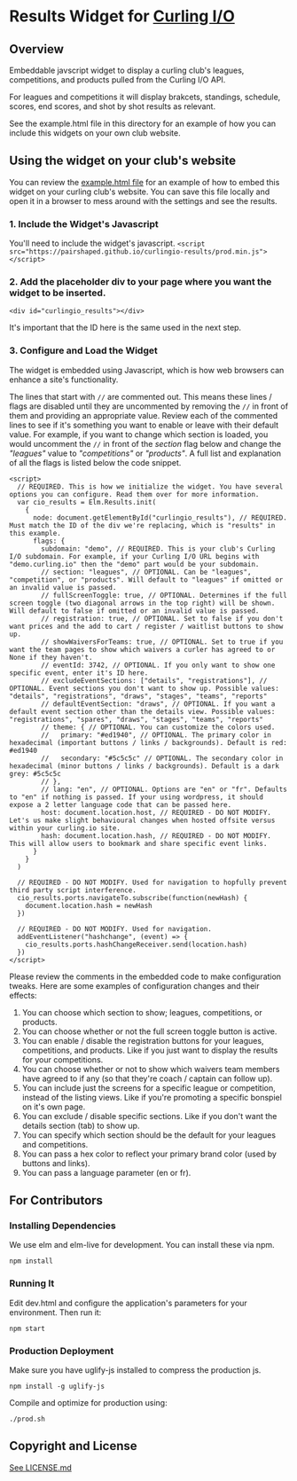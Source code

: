 # Results Widget for [Curling I/O](https://curling.io)


## Overview

Embeddable javscript widget to display a curling club's leagues, competitions, and products pulled from the Curling I/O API.

For leagues and competitions it will display brakcets, standings, schedule, scores, end scores, and shot by shot results as relevant.

See the example.html file in this directory for an example of how you can include this widgets on your own club website.

## Using the widget on your club's website

You can review the [example.html file](example.html#L13-L54) for an example of how to embed this widget on your curling club's website.
You can save this file locally and open it in a browser to mess around with the settings and see the results.

### 1. Include the Widget's Javascript

You'll need to include the widget's javascript.
```<script src="https://pairshaped.github.io/curlingio-results/prod.min.js"></script>```

### 2. Add the placeholder div to your page where you want the widget to be inserted.

```<div id="curlingio_results"></div>```

It's important that the ID here is the same used in the next step.

### 3. Configure and Load the Widget

The widget is embedded using Javascript, which is how web browsers can enhance a site's functionality.

The lines that start with `//` are commented out. This means these lines / flags are disabled until they are uncommented by removing the `//` in front of them and providing an appropriate value.
Review each of the commented lines to see if it's something you want to enable or leave with their default value.
For example, if you want to change which section is loaded, you would uncomment the `//` in front of the *section* flag below and change the *"leagues"* value to *"competitions"* or *"products"*.
A full list and explanation of all the flags is listed below the code snippet.

```
<script>
  // REQUIRED. This is how we initialize the widget. You have several options you can configure. Read them over for more information.
  var cio_results = Elm.Results.init(
    {
      node: document.getElementById("curlingio_results"), // REQUIRED. Must match the ID of the div we're replacing, which is "results" in this example.
      flags: {
        subdomain: "demo", // REQUIRED. This is your club's Curling I/O subdomain. For example, if your Curling I/O URL begins with "demo.curling.io" then the "demo" part would be your subdomain.
        // section: "leagues", // OPTIONAL. Can be "leagues", "competition", or "products". Will default to "leagues" if omitted or an invalid value is passed.
        // fullScreenToggle: true, // OPTIONAL. Determines if the full screen toggle (two diagonal arrows in the top right) will be shown. Will default to false if omitted or an invalid value is passed.
        // registration: true, // OPTIONAL. Set to false if you don't want prices and the add to cart / register / waitlist buttons to show up.
        // showWaiversForTeams: true, // OPTIONAL. Set to true if you want the team pages to show which waivers a curler has agreed to or None if they haven't.
        // eventId: 3742, // OPTIONAL. If you only want to show one specific event, enter it's ID here.
        // excludeEventSections: ["details", "registrations"], // OPTIONAL. Event sections you don't want to show up. Possible values: "details", "registrations", "draws", "stages", "teams", "reports"
        // defaultEventSection: "draws", // OPTIONAL. If you want a default event section other than the details view. Possible values: "registrations", "spares", "draws", "stages", "teams", "reports"
        // theme: { // OPTIONAL. You can customize the colors used.
        //   primary: "#ed1940", // OPTIONAL. The primary color in hexadecimal (important buttons / links / backgrounds). Default is red: #ed1940
        //   secondary: "#5c5c5c" // OPTIONAL. The secondary color in hexadecimal (minor buttons / links / backgrounds). Default is a dark grey: #5c5c5c
        // },
        // lang: "en", // OPTIONAL. Options are "en" or "fr". Defaults to "en" if nothing is passed. If your using wordpress, it should expose a 2 letter language code that can be passed here.
        host: document.location.host, // REQUIRED - DO NOT MODIFY. Let's us make slight behavioural changes when hosted offsite versus within your curling.io site.
        hash: document.location.hash, // REQUIRED - DO NOT MODIFY. This will allow users to bookmark and share specific event links.
      }
    }
  )

  // REQUIRED - DO NOT MODIFY. Used for navigation to hopfully prevent third party script interference.
  cio_results.ports.navigateTo.subscribe(function(newHash) {
    document.location.hash = newHash
  })

  // REQUIRED - DO NOT MODIFY. Used for navigation.
  addEventListener("hashchange", (event) => {
    cio_results.ports.hashChangeReceiver.send(location.hash)
  })
</script>
```

Please review the comments in the embedded code to make configuration tweaks. Here are some examples of configuration changes and their effects:

1. You can choose which section to show; leagues, competitions, or products.
2. You can choose whether or not the full screen toggle button is active.
3. You can enable / disable the registration buttons for your leagues, competitions, and products. Like if you just want to display the results for your competitions.
4. You can choose whether or not to show which waivers team members have agreed to if any (so that they're coach / captain can follow up).
5. You can include just the screens for a specific league or competition, instead of the listing views. Like if you're promoting a specific bonspiel on it's own page.
6. You can exclude / disable specific sections. Like if you don't want the details section (tab) to show up.
7. You can specify which section should be the default for your leagues and competitions.
8. You can pass a hex color to reflect your primary brand color (used by buttons and links).
9. You can pass a language parameter (en or fr).


## For Contributors

### Installing Dependencies

We use elm and elm-live for development. You can install these via npm.

```
npm install
```

### Running It

Edit dev.html and configure the application's parameters for your environment. Then run it:

```
npm start
```

### Production Deployment

Make sure you have uglify-js installed to compress the production js.
```
npm install -g uglify-js
```

Compile and optimize for production using:

```
./prod.sh
```

## Copyright and License

[See LICENSE.md](LICENSE.md)

